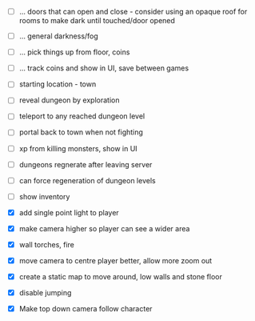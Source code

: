 - [ ] ... doors that can open and close - consider using an opaque roof for rooms to make dark until touched/door opened
- [ ] ... general darkness/fog
- [ ] ... pick things up from floor, coins
- [ ] ... track coins and show in UI, save between games
- [ ] starting location - town
- [ ] reveal dungeon by exploration
- [ ] teleport to any reached dungeon level
- [ ] portal back to town when not fighting
- [ ] xp from killing monsters, show in UI
- [ ] dungeons regnerate after leaving server
- [ ] can force regeneration of dungeon levels
- [ ] show inventory

- [x] add single point light to player
- [x] make camera higher so player can see a wider area
- [x] wall torches, fire
- [x] move camera to centre player better, allow more zoom out
- [x] create a static map to move around, low walls and stone floor
- [x] disable jumping
- [x] Make top down camera follow character
